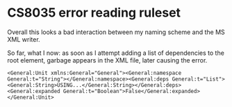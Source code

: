 # CS8035 error reading ruleset

Overall this looks a bad interaction between my naming scheme and the MS XML writer.

So far, what I now: as soon as I attempt adding a list of dependencies to the root element, garbage appears in the XML file, later causing the error.

```
<General:Unit xmlns:General="General"><General:namespace General:t="String"></General:namespace><General:deps General:t="List"><General:String>USING...</General:String></General:deps><General:expanded General:t="Boolean">False</General:expanded></General:Unit>
```
